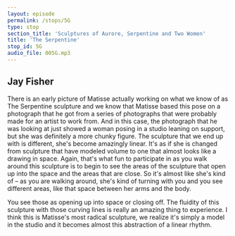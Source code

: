 ```yaml
---
layout: episode
permalink: /stops/5G
type: stop
section_title: 'Sculptures of Aurore, Serpentine and Two Women'
title: 'The Serpentine'
stop_id: 5G
audio_file: 005G.mp3
---
```


## Jay Fisher

There is an early picture of Matisse actually working on what we know of as The Serpentine sculpture and we know that Matisse based this pose on a photograph that he got from a series of photographs that were probably made for an artist to work from.  And in this case, the photograph that he was looking at just showed a woman posing in a studio leaning on support, but she was definitely a more chunky figure.  The sculpture that we end up with is different, she's become amazingly linear.  It's as if she is changed from sculpture that have modeled volume to one that almost looks like a drawing in space.  Again, that's what fun to participate in as you walk around this sculpture is to begin to see the areas of the sculpture that open up into the space and the areas that are close.  So it's almost like she's kind of – as you are walking around, she's kind of turning with you and you see different areas, like that space between her arms and the body.

You see those as opening up into space or closing off.  The fluidity of this sculpture with those curving lines is really an amazing thing to experience.  I think this is Matisse's most radical sculpture, we realize it's simply a model in the studio and it becomes almost this abstraction of a linear rhythm.
